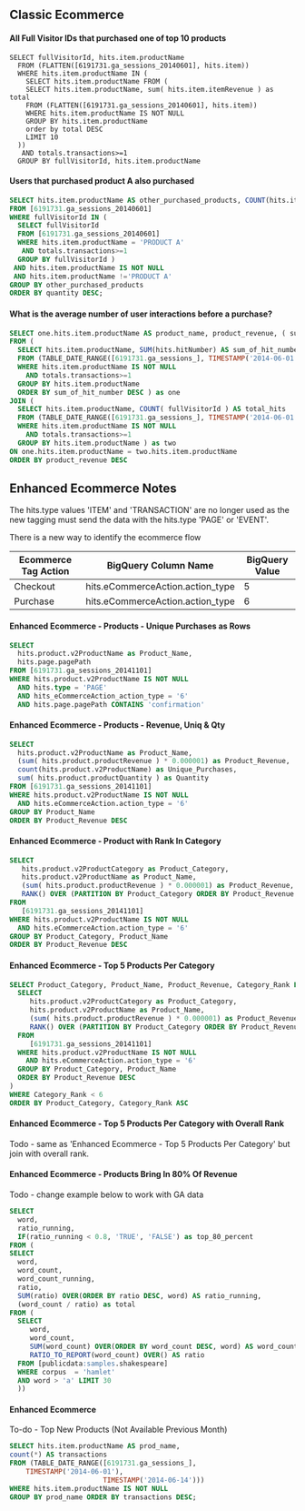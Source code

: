## Classic Ecommerce

#### All Full Visitor IDs that purchased one of top 10 products

```
SELECT fullVisitorId, hits.item.productName
  FROM (FLATTEN([6191731.ga_sessions_20140601], hits.item))
  WHERE hits.item.productName IN (
    SELECT hits.item.productName FROM (
    SELECT hits.item.productName, sum( hits.item.itemRevenue ) as total
    FROM (FLATTEN([6191731.ga_sessions_20140601], hits.item))
    WHERE hits.item.productName IS NOT NULL
    GROUP BY hits.item.productName
    order by total DESC
    LIMIT 10
  ))
   AND totals.transactions>=1
  GROUP BY fullVisitorId, hits.item.productName
```

#### Users that purchased product A also purchased

```sql
SELECT hits.item.productName AS other_purchased_products, COUNT(hits.item.productName) AS quantity
FROM [6191731.ga_sessions_20140601]
WHERE fullVisitorId IN (
  SELECT fullVisitorId
  FROM [6191731.ga_sessions_20140601]
  WHERE hits.item.productName = 'PRODUCT A'
   AND totals.transactions>=1
  GROUP BY fullVisitorId )
 AND hits.item.productName IS NOT NULL
 AND hits.item.productName !='PRODUCT A'
GROUP BY other_purchased_products
ORDER BY quantity DESC;
```


#### What is the average number of user interactions before a purchase?

```sql
SELECT one.hits.item.productName AS product_name, product_revenue, ( sum_of_hit_number / total_hits ) AS avg_hit_number
FROM (
  SELECT hits.item.productName, SUM(hits.hitNumber) AS sum_of_hit_number, SUM( hits.item.itemRevenue ) AS product_revenue
  FROM (TABLE_DATE_RANGE([6191731.ga_sessions_], TIMESTAMP('2014-06-01'), TIMESTAMP('2014-06-14'))) 
  WHERE hits.item.productName IS NOT NULL
    AND totals.transactions>=1
  GROUP BY hits.item.productName
  ORDER BY sum_of_hit_number DESC ) as one
JOIN (
  SELECT hits.item.productName, COUNT( fullVisitorId ) AS total_hits
  FROM (TABLE_DATE_RANGE([6191731.ga_sessions_], TIMESTAMP('2014-06-01'), TIMESTAMP('2014-06-14'))) 
  WHERE hits.item.productName IS NOT NULL
    AND totals.transactions>=1
  GROUP BY hits.item.productName ) as two
ON one.hits.item.productName = two.hits.item.productName
ORDER BY product_revenue DESC
```

## Enhanced Ecommerce Notes

The hits.type values 'ITEM' and 'TRANSACTION' are no longer used as the new tagging must send the data with the hits.type 'PAGE' or 'EVENT'.

There is a new way to identify the ecommerce flow

Ecommerce Tag Action | BigQuery Column Name | BigQuery Value
---------------------|----------------------|-----------------
Checkout             |hits.eCommerceAction.action_type | 5
Purchase             |hits.eCommerceAction.action_type | 6


#### Enhanced Ecommerce - Products - Unique Purchases as Rows

```sql
SELECT 
  hits.product.v2ProductName as Product_Name,
  hits.page.pagePath
FROM [6191731.ga_sessions_20141101]
WHERE hits.product.v2ProductName IS NOT NULL 
  AND hits.type = 'PAGE' 
  AND hits_eCommerceAction_action_type = '6'
  AND hits.page.pagePath CONTAINS 'confirmation'
```

#### Enhanced Ecommerce - Products - Revenue, Uniq & Qty

```sql
SELECT 
  hits.product.v2ProductName as Product_Name,
  (sum( hits.product.productRevenue ) * 0.000001) as Product_Revenue,
  count(hits.product.v2ProductName) as Unique_Purchases,
  sum( hits.product.productQuantity ) as Quantity
FROM [6191731.ga_sessions_20141101]
WHERE hits.product.v2ProductName IS NOT NULL 
  AND hits.eCommerceAction.action_type = '6'
GROUP BY Product_Name
ORDER BY Product_Revenue DESC
```
#### Enhanced Ecommerce - Product with Rank In Category

```sql
SELECT
   hits.product.v2ProductCategory as Product_Category,
   hits.product.v2ProductName as Product_Name,
   (sum( hits.product.productRevenue ) * 0.000001) as Product_Revenue,
   RANK() OVER (PARTITION BY Product_Category ORDER BY Product_Revenue DESC) Category_Rank,
FROM
   [6191731.ga_sessions_20141101]
WHERE hits.product.v2ProductName IS NOT NULL 
  AND hits.eCommerceAction.action_type = '6'
GROUP BY Product_Category, Product_Name
ORDER BY Product_Revenue DESC
```

#### Enhanced Ecommerce - Top 5 Products Per Category

```sql
SELECT Product_Category, Product_Name, Product_Revenue, Category_Rank FROM (
  SELECT
     hits.product.v2ProductCategory as Product_Category,
     hits.product.v2ProductName as Product_Name,
     (sum( hits.product.productRevenue ) * 0.000001) as Product_Revenue,
     RANK() OVER (PARTITION BY Product_Category ORDER BY Product_Revenue DESC) Category_Rank,
  FROM
     [6191731.ga_sessions_20141101]
  WHERE hits.product.v2ProductName IS NOT NULL 
    AND hits.eCommerceAction.action_type = '6'
  GROUP BY Product_Category, Product_Name
  ORDER BY Product_Revenue DESC
)
WHERE Category_Rank < 6
ORDER BY Product_Category, Category_Rank ASC

```

#### Enhanced Ecommerce - Top 5 Products Per Category with Overall Rank

Todo - same as 'Enhanced Ecommerce - Top 5 Products Per Category' but join with overall rank.

#### Enhanced Ecommerce - Products Bring In 80% Of Revenue

Todo - change example below to work with GA data

```sql
SELECT 
  word, 
  ratio_running,
  IF(ratio_running < 0.8, 'TRUE', 'FALSE') as top_80_percent
FROM (
SELECT 
  word, 
  word_count, 
  word_count_running, 
  ratio, 
  SUM(ratio) OVER(ORDER BY ratio DESC, word) AS ratio_running, 
  (word_count / ratio) as total
FROM (
  SELECT 
     word, 
     word_count, 
     SUM(word_count) OVER(ORDER BY word_count DESC, word) AS word_count_running, 
     RATIO_TO_REPORT(word_count) OVER() AS ratio
  FROM [publicdata:samples.shakespeare]
  WHERE corpus  = 'hamlet'
  AND word > 'a' LIMIT 30
  ))
```

#### Enhanced Ecommerce

To-do - Top New Products (Not Available Previous Month)

```sql
SELECT hits.item.productName AS prod_name, 
count(*) AS transactions
FROM (TABLE_DATE_RANGE([6191731.ga_sessions_], 
	TIMESTAMP('2014-06-01'), 
                       TIMESTAMP('2014-06-14'))) 
WHERE hits.item.productName IS NOT NULL
GROUP BY prod_name ORDER BY transactions DESC;
```
